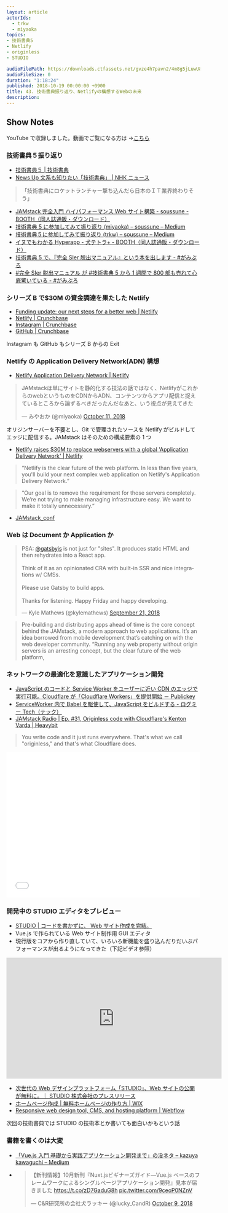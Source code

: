 ```yaml
---
layout: article
actorIds:
  - trkw
  - miyaoka
topics:
- 技術書典5
- Netlify
- originless
- STUDIO

audioFilePath: https://downloads.ctfassets.net/gvze4h7pavn2/4m8g5jLuwU80oM4Ki2Ws8o/156be93c8a6fbd9a475331b2ef5789aa/43.mp3
audioFileSize: 0
duration: "1:18:24"
published: 2018-10-19 00:00:00 +0900
title: 43. 技術書典振り返り、Netlifyの構想するWebの未来
description:
---
```


## Show Notes

YouTube で収録しました。動画でご覧になる方は →[こちら](https://www.youtube.com/watch?v=3tNCRrl7diE)

### 技術書典５振り返り

- [技術書典５ | 技術書典](https://techbookfest.org/event/tbf05)
- [News Up 文系も知りたい「技術書典」 | NHK ニュース](https://www3.nhk.or.jp/news/html/20181011/k10011667311000.html)

> 「技術書典にロケットランチャー撃ち込んだら日本のＩＴ業界終わりそう」

- [JAMstack 完全入門 ハイパフォーマンス Web サイト構築 - soussune - BOOTH（同人誌通販・ダウンロード）](https://soussune.booth.pm/items/1035934)
- [技術書典 5 に参加してみて振り返り (miyaoka) – soussune – Medium](https://medium.com/soussune/techbookfest5-postmortem-miyaoka-1ecd0a70ab5c)
- [技術書典５に参加してみて振り返り (trkw) – soussune – Medium](https://medium.com/soussune/%E6%8A%80%E8%A1%93%E6%9B%B8%E5%85%B8%EF%BC%95%E3%81%AB%E5%8F%82%E5%8A%A0%E3%81%97%E3%81%A6%E3%81%BF%E3%81%A6%E6%8C%AF%E3%82%8A%E8%BF%94%E3%82%8A-trkw-41a03e2dc2b4)
- [イヌでもわかる Hyperapp - 犬テトラ+ - BOOTH（同人誌通販・ダウンロード）](https://inutetraplus.booth.pm/items/1042112)
- [技術書典 5 で、『完全 SIer 脱出マニュアル』という本を出します - #がみぶろ](https://jumpei-ikegami.hatenablog.com/entry/2018/10/07/095342)
- [#完全 SIer 脱出マニュアル が #技術書典 5 から 1 週間で 800 部も売れて心底驚いている - #がみぶろ](https://jumpei-ikegami.hatenablog.com/entry/2018/10/15/085042)

### シリーズ B で$30M の資金調達を果たした Netlify

- [Funding update: our next steps for a better web | Netlify](https://www.netlify.com/blog/2018/10/09/funding-update-our-next-steps-for-a-better-web/)
- [Netlify | Crunchbase](https://www.crunchbase.com/organization/netlify)
- [Instagram | Crunchbase](https://www.crunchbase.com/organization/instagram)
- [GitHub | Crunchbase](https://www.crunchbase.com/organization/github)

Instagram も GitHub もシリーズ B からの Exit

### Netlify の Application Delivery Network(ADN) 構想

- [Netlify Application Delivery Network | Netlify](https://www.netlify.com/features/adn/)

<blockquote class="twitter-tweet"><p lang="ja" dir="ltr">JAMstackは単にサイトを静的化する技法の話ではなく、NetlifyがこれからのwebというものをCDNからADN、コンテンツからアプリ配信と捉えているところから論ずるべきだったんだなあと、いう視点が見えてきた</p>&mdash; みやおか (@miyaoka) <a href="https://twitter.com/miyaoka/status/1050209203489390592?ref_src=twsrc%5Etfw">October 11, 2018</a></blockquote> <script async src="https://platform.twitter.com/widgets.js" charset="utf-8"></script>

オリジンサーバーを不要とし、Git で管理されたソースを Netlify がビルドしてエッジに配信する。JAMstack はそのための構成要素の 1 つ

- [Netlify raises $30M to replace webservers with a global 'Application Delivery Network' | Netlify](https://www.netlify.com/blog/2018/10/09/netlify-raises-30m-to-replace-webservers-with-a-global-application-delivery-network/)

> “Netlify is the clear future of the web platform. In less than five years, you'll build your next complex web application on Netlify's Application Delivery Network.”

> “Our goal is to remove the requirement for those servers completely. We’re not trying to make managing infrastructure easy. We want to make it totally unnecessary.”

- [JAMstack_conf](https://jamstackconf.com/)

### Web は Document か Application か

<blockquote class="twitter-tweet"><p lang="en" dir="ltr">PSA: <a href="https://twitter.com/gatsbyjs?ref_src=twsrc%5Etfw">@gatsbyjs</a> is not just for &quot;sites&quot;. It produces static HTML and then rehydrates into a React app.<br><br>Think of it as an opinionated CRA with built-in SSR and nice integrations w/ CMSs.<br><br>Please use Gatsby to build apps.<br><br>Thanks for listening. Happy Friday and happy developing.</p>&mdash; Kyle Mathews (@kylemathews) <a href="https://twitter.com/kylemathews/status/1043226318978998272?ref_src=twsrc%5Etfw">September 21, 2018</a></blockquote> <script async src="https://platform.twitter.com/widgets.js" charset="utf-8"></script>

> Pre-building and distributing apps ahead of time is the core concept behind the JAMstack, a modern approach to web applications. It’s an idea borrowed from mobile development that’s catching on with the web developer community. “Running any web property without origin servers is an arresting concept, but the clear future of the web platform,

### ネットワークの最適化を意識したアプリケーション開発

- [JavaScript のコードと Service Worker をユーザーに近い CDN のエッジで実行可能。Cloudflare が「Cloudflare Workers」を提供開始 － Publickey](https://www.publickey1.jp/blog/18/javascriptservice_workercdncloudflarecloudflare_workers.html)
- [ServiceWorker 内で Babel を駆使して、JavaScript をビルドする - ログミー Tech（テック）](https://logmi.jp/312860)
- [JAMstack Radio | Ep. #31, Originless code with Cloudflare's Kenton Varda | Heavybit](https://www.heavybit.com/library/podcasts/jamstack-radio/ep-31-originless-code-with-cloudflares-kenton-varda/)

> You write code and it just runs everywhere. That's what we call "originless," and that's what Cloudflare does.

<div class="speakerdeck-wrapper"><div style="left: 0; width: 100%; height: 0; position: relative; padding-bottom: 75%;"><iframe src="//speakerdeck.com/player/00b67327c8004e86b617b22d4e752180" style="border: 0; top: 0; left: 0; width: 100%; height: 100%; position: absolute;" allowfullscreen scrolling="no"></iframe></div></div>

### 開発中の STUDIO エディタをプレビュー

- [STUDIO | コードを書かずに、 Web サイト作成を完結。](https://studio.design/ja)
- Vue.js で作られている Web サイト制作用 GUI エディタ
- 現行版をコアから作り直していて、いろいろ新機能を盛り込んだりだいぶパフォーマンスが出るようになってきた（下記ビデオ参照）

<iframe width="560" height="315" src="https://www.youtube.com/embed/3tNCRrl7diE?start=3283" frameborder="0" allow="autoplay; encrypted-media" allowfullscreen></iframe>

- [次世代の Web デザインプラットフォーム「STUDIO」、Web サイトの公開が無料に。｜ STUDIO 株式会社のプレスリリース](https://prtimes.jp/main/html/rd/p/000000008.000025503.html)
- [ホームページ作成 | 無料ホームページの作り方 | WIX](https://ja.wix.com/)
- [Responsive web design tool, CMS, and hosting platform | Webflow](https://webflow.com/)

次回の技術書典では STUDIO の技術本とか書いても面白いかもという話

### 書籍を書くのは大変

- [「Vue.js 入門 基礎から実践アプリケーション開発まで」の没ネタ – kazuya kawaguchi – Medium](https://medium.com/@kazu_pon/vue-js%E5%85%A5%E9%96%80-%E5%9F%BA%E7%A4%8E%E3%81%8B%E3%82%89%E5%AE%9F%E8%B7%B5%E3%82%A2%E3%83%97%E3%83%AA%E3%82%B1%E3%83%BC%E3%82%B7%E3%83%A7%E3%83%B3%E9%96%8B%E7%99%BA%E3%81%BE%E3%81%A7-%E3%81%AE%E6%B2%A1%E3%83%8D%E3%82%BF-5c0fec51ad75)
- <blockquote class="twitter-tweet"><p lang="ja" dir="ltr">【新刊情報】10月新刊『Nuxt.jsビギナーズガイド―Vue.js ベースのフレームワークによるシングルページアプリケーション開発』見本が届きました <a href="https://t.co/zD7GaduG8h">https://t.co/zD7GaduG8h</a> <a href="https://t.co/9ceoP0NZnV">pic.twitter.com/9ceoP0NZnV</a></p>&mdash; C&amp;R研究所の会社犬ラッキー (@lucky_CandR) <a href="https://twitter.com/lucky_CandR/status/1049485802277756928?ref_src=twsrc%5Etfw">October 9, 2018</a></blockquote> <script async src="https://platform.twitter.com/widgets.js" charset="utf-8"></script>
